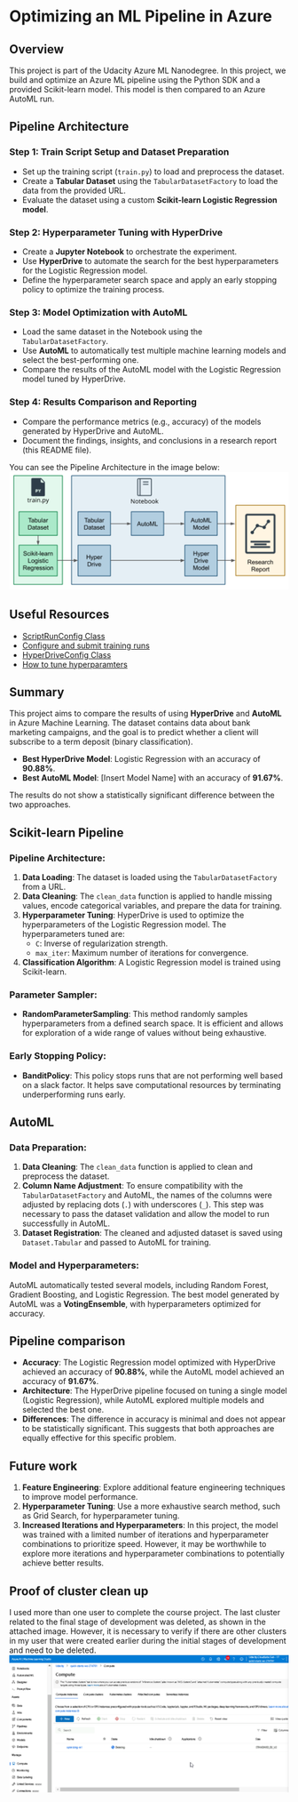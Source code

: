 # Optimizing an ML Pipeline in Azure

## Overview
This project is part of the Udacity Azure ML Nanodegree.
In this project, we build and optimize an Azure ML pipeline using the Python SDK and a provided Scikit-learn model.
This model is then compared to an Azure AutoML run.

## Pipeline Architecture

### Step 1: Train Script Setup and Dataset Preparation
- Set up the training script (`train.py`) to load and preprocess the dataset.
- Create a **Tabular Dataset** using the `TabularDatasetFactory` to load the data from the provided URL.
- Evaluate the dataset using a custom **Scikit-learn Logistic Regression model**.

### Step 2: Hyperparameter Tuning with HyperDrive
- Create a **Jupyter Notebook** to orchestrate the experiment.
- Use **HyperDrive** to automate the search for the best hyperparameters for the Logistic Regression model.
- Define the hyperparameter search space and apply an early stopping policy to optimize the training process.

### Step 3: Model Optimization with AutoML
- Load the same dataset in the Notebook using the `TabularDatasetFactory`.
- Use **AutoML** to automatically test multiple machine learning models and select the best-performing one.
- Compare the results of the AutoML model with the Logistic Regression model tuned by HyperDrive.

### Step 4: Results Comparison and Reporting
- Compare the performance metrics (e.g., accuracy) of the models generated by HyperDrive and AutoML.
- Document the findings, insights, and conclusions in a research report (this README file).

You can see the Pipeline Architecture in the image below:
![pipeline](images/diagram.png)


## Useful Resources
- [ScriptRunConfig Class](https://docs.microsoft.com/en-us/python/api/azureml-core/azureml.core.scriptrunconfig?view=azure-ml-py)
- [Configure and submit training runs](https://docs.microsoft.com/en-us/azure/machine-learning/how-to-set-up-training-targets)
- [HyperDriveConfig Class](https://docs.microsoft.com/en-us/python/api/azureml-train-core/azureml.train.hyperdrive.hyperdriveconfig?view=azure-ml-py)
- [How to tune hyperparamters](https://docs.microsoft.com/en-us/azure/machine-learning/how-to-tune-hyperparameters)


## Summary
This project aims to compare the results of using **HyperDrive** and **AutoML** in Azure Machine Learning. The dataset contains data about bank marketing campaigns, and the goal is to predict whether a client will subscribe to a term deposit (binary classification).

- **Best HyperDrive Model**: Logistic Regression with an accuracy of **90.88%**.
- **Best AutoML Model**: [Insert Model Name] with an accuracy of **91.67%**.

The results do not show a statistically significant difference between the two approaches.

## Scikit-learn Pipeline
### Pipeline Architecture:
1. **Data Loading**: The dataset is loaded using the `TabularDatasetFactory` from a URL.
2. **Data Cleaning**: The `clean_data` function is applied to handle missing values, encode categorical variables, and prepare the data for training.
3. **Hyperparameter Tuning**: HyperDrive is used to optimize the hyperparameters of the Logistic Regression model. The hyperparameters tuned are:
   - `C`: Inverse of regularization strength.
   - `max_iter`: Maximum number of iterations for convergence.
4. **Classification Algorithm**: A Logistic Regression model is trained using Scikit-learn.

### Parameter Sampler:
- **RandomParameterSampling**: This method randomly samples hyperparameters from a defined search space. It is efficient and allows for exploration of a wide range of values without being exhaustive.

### Early Stopping Policy:
- **BanditPolicy**: This policy stops runs that are not performing well based on a slack factor. It helps save computational resources by terminating underperforming runs early.

## AutoML
### Data Preparation:
1. **Data Cleaning**: The `clean_data` function is applied to clean and preprocess the dataset.
2. **Column Name Adjustment**: To ensure compatibility with the `TabularDatasetFactory` and AutoML, the names of the columns were adjusted by replacing dots (`.`) with underscores (`_`). This step was necessary to pass the dataset validation and allow the model to run successfully in AutoML.
3. **Dataset Registration**: The cleaned and adjusted dataset is saved using `Dataset.Tabular` and passed to AutoML for training.
### Model and Hyperparameters:
AutoML automatically tested several models, including Random Forest, Gradient Boosting, and Logistic Regression. The best model generated by AutoML was a **VotingEnsemble**, with hyperparameters optimized for accuracy.

## Pipeline comparison
- **Accuracy**: The Logistic Regression model optimized with HyperDrive achieved an accuracy of **90.88%**, while the AutoML model achieved an accuracy of **91.67%**.
- **Architecture**: The HyperDrive pipeline focused on tuning a single model (Logistic Regression), while AutoML explored multiple models and selected the best one.
- **Differences**: The difference in accuracy is minimal and does not appear to be statistically significant. This suggests that both approaches are equally effective for this specific problem.

## Future work
1. **Feature Engineering**: Explore additional feature engineering techniques to improve model performance.
2. **Hyperparameter Tuning**: Use a more exhaustive search method, such as Grid Search, for hyperparameter tuning.
4. **Increased Iterations and Hyperparameters**: In this project, the model was trained with a limited number of iterations and hyperparameter combinations to prioritize speed. However, it may be worthwhile to explore more iterations and hyperparameter combinations to potentially achieve better results.

## Proof of cluster clean up
I used more than one user to complete the course project. The last cluster related to the final stage of development was deleted, as shown in the attached image. However, it is necessary to verify if there are other clusters in my user that were created earlier during the initial stages of development and need to be deleted.
![Cluster Deletion](images/deleting_cluster.png)
